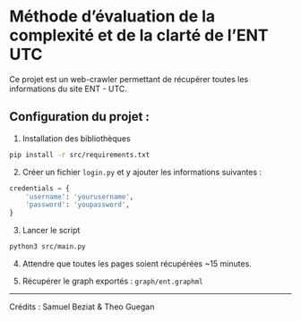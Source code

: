 # Méthode d’évaluation de la complexité et de la clarté de l’ENT UTC

Ce projet est un web-crawler permettant de récupérer toutes les informations du site ENT - UTC.

## Configuration du projet :

1. Installation des bibliothèques  

```bash
pip install -r src/requirements.txt  
```

2. Créer un fichier `login.py` et y ajouter les informations suivantes :  

```python
credentials = {
    'username': 'yourusername',
    'password': 'youpassword',
}
```

3. Lancer le script  

```bash
python3 src/main.py
```

4. Attendre que toutes les pages soient récupérées ~15 minutes.  

5. Récupérer le graph exportés : `graph/ent.graphml`  

---

Crédits : Samuel Beziat & Theo Guegan
